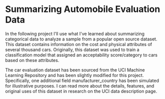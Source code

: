 # Summarizing Automobile Evaluation Data
 
In the following project I'll use what I've learned about summarizing categorical data to analyze a sample from a popular open source dataset. This dataset contains information on the cost and physical attributes of several thousand cars. Originally, this dataset was used to train a classification model that assigned an acceptability score/category to cars based on these attributes.

The car evaluation dataset has been sourced from the UCI Machine Learning Repository and has been slightly modified for this project. Specifically, one additional field manufacturer_country has been simulated for illustrative purposes. I can read more about the details, features, and original uses of this dataset in research on the UCI data description page.